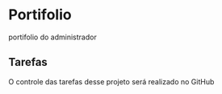 # Portifolio
portifolio do administrador

## Tarefas
O controle das tarefas desse projeto será realizado no GitHub 